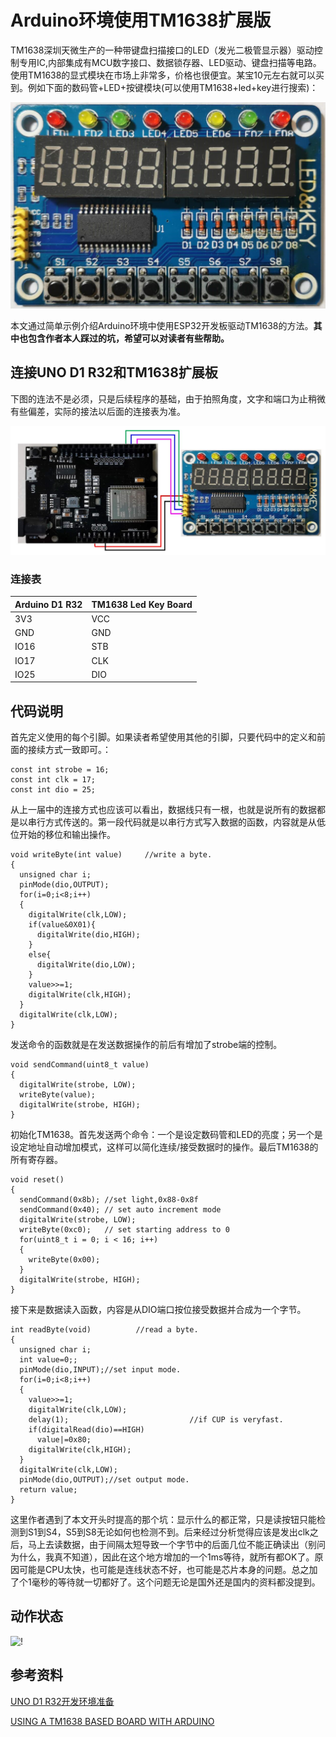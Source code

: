 # Arduino环境使用TM1638扩展版

TM1638深圳天微生产的一种带键盘扫描接口的LED（发光二极管显示器）驱动控制专用IC,内部集成有MCU数字接口、数据锁存器、LED驱动、键盘扫描等电路。使用TM1638的显式模块在市场上非常多，价格也很便宜。某宝10元左右就可以买到。例如下面的数码管+LED+按键模块(可以使用TM1638+led+key进行搜索)：

![!](images/TM1638LedKeyBoard.jpg "TM1638 Led Key Board")   

本文通过简单示例介绍Arduino环境中使用ESP32开发板驱动TM1638的方法。**其中也包含作者本人踩过的坑，希望可以对读者有些帮助。**

## 连接UNO D1 R32和TM1638扩展板

下图的连法不是必须，只是后续程序的基础，由于拍照角度，文字和端口为止稍微有些偏差，实际的接法以后面的连接表为准。

![!](images/Connection.jpg "连接方式")   

### 连接表
|Arduino D1 R32|TM1638 Led Key Board|
|-------|-----|
|3V3|VCC|
|GND|GND|
|IO16|STB|
|IO17|CLK|
|IO25|DIO|

## 代码说明

首先定义使用的每个引脚。如果读者希望使用其他的引脚，只要代码中的定义和前面的接续方式一致即可。：

```
const int strobe = 16;
const int clk = 17;
const int dio = 25;
```

从上一届中的连接方式也应该可以看出，数据线只有一根，也就是说所有的数据都是以串行方式传送的。第一段代码就是以串行方式写入数据的函数，内容就是从低位开始的移位和输出操作。

```
void writeByte(int value)     //write a byte.
{
  unsigned char i;
  pinMode(dio,OUTPUT);
  for(i=0;i<8;i++)
  {
    digitalWrite(clk,LOW);
    if(value&0X01){
      digitalWrite(dio,HIGH);
    }
    else{
      digitalWrite(dio,LOW);
    }
    value>>=1;
    digitalWrite(clk,HIGH);
  }
  digitalWrite(clk,LOW);
}
```
发送命令的函数就是在发送数据操作的前后有增加了strobe端的控制。
```
void sendCommand(uint8_t value)
{
  digitalWrite(strobe, LOW);
  writeByte(value);
  digitalWrite(strobe, HIGH);
}
```
初始化TM1638。首先发送两个命令：一个是设定数码管和LED的亮度；另一个是设定地址自动增加模式，这样可以简化连续/接受数据时的操作。最后TM1638的所有寄存器。

```
void reset()
{
  sendCommand(0x8b); //set light,0x88-0x8f
  sendCommand(0x40); // set auto increment mode
  digitalWrite(strobe, LOW);
  writeByte(0xc0);   // set starting address to 0
  for(uint8_t i = 0; i < 16; i++)
  {
    writeByte(0x00);
  }
  digitalWrite(strobe, HIGH);
}
```

接下来是数据读入函数，内容是从DIO端口按位接受数据并合成为一个字节。

```
int readByte(void)          //read a byte.
{
  unsigned char i;
  int value=0;;  
  pinMode(dio,INPUT);//set input mode.
  for(i=0;i<8;i++)
  {
    value>>=1;
    digitalWrite(clk,LOW);
    delay(1);                           //if CUP is veryfast.
    if(digitalRead(dio)==HIGH)
      value|=0x80;
    digitalWrite(clk,HIGH);
  }
  digitalWrite(clk,LOW);
  pinMode(dio,OUTPUT);//set output mode.
  return value;
}
```
这里作者遇到了本文开头时提高的那个坑：显示什么的都正常，只是读按钮只能检测到S1到S4，S5到S8无论如何也检测不到。后来经过分析觉得应该是发出clk之后，马上去读数据，由于间隔太短导致一个字节中的后面几位不能正确读出（别问为什么，我真不知道），因此在这个地方增加的一个1ms等待，就所有都OK了。原因可能是CPU太快，也可能是连线状态不好，也可能是芯片本身的问题。总之加了个1毫秒的等待就一切都好了。这个问题无论是国外还是国内的资料都没提到。





## 动作状态

![!](images/running.gif "动作状态.")   

## 参考资料
[UNO D1 R32开发环境准备](..\ESP32\Startup\ESP32Startup.md)

[USING A TM1638 BASED BOARD WITH ARDUINO](https://blog.3d-logic.com/2015/01/10/using-a-tm1638-based-board-with-arduino/)

